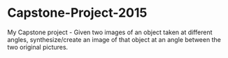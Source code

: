 # Capstone-Project-2015
My Capstone project - Given two images of an object taken at different angles, synthesize/create an image of that object at an angle between the two original pictures.
